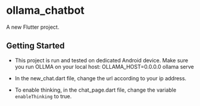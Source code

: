 # ollama_chatbot

A new Flutter project.

## Getting Started

- This project is run and tested on dedicated Android device. Make sure you run OLLMA on your local host:
  OLLAMA_HOST=0.0.0.0 ollama serve

- In the new_chat.dart file, change the url according to your ip address.
- To enable thinking, in the chat_page.dart file, change the variable `enableThinking` to true.
